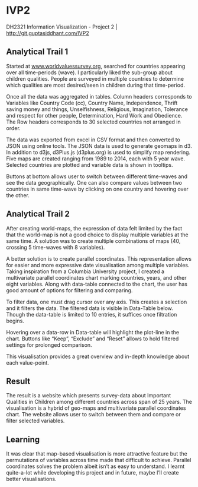 # IVP2
DH2321 Information Visualization - Project 2 | http://git.guptasiddhant.com/IVP2

## Analytical Trail 1

Started at www.worldvaluessurvey.org, searched for countries appearing over all time-periods (wave). I particularly liked the sub-group about children qualities. People are surveyed in multiple countries to determine which qualities are most desired/seen in children during that time-period. 

Once all the data was aggregated in tables. Column headers corresponds to Variables like Country Code (cc), Country Name, Independence, Thrift saving money and things, Unselfishness, Religious, Imagination, Tolerance and respect for other people, Determination, Hard Work and Obedience. The Row headers corresponds to 30 selected countries not arranged in order. 

The data was exported from excel in CSV format and then converted to JSON using online tools. The JSON data is used to generate geomaps in d3.
In addition to d3js, d3Plus.js (d3plus.org) is used to simplify map rendering. Five maps are created ranging from 1989 to 2014, each with 5 year wave. Selected countries are plotted and variable data is shown in tooltips. 

Buttons at bottom allows user to switch between different time-waves and see the data geographically. One can also compare values between two countries in same time-wave by clicking on one country and hovering over the other. 


## Analytical Trail 2

After creating world-maps, the expression of data felt limited by the fact that the world-map is not a good choice to display multiple variables at the same time. A solution was to create multiple combinations of maps (40, crossing 5 time-waves with 8 variables). 

A better solution is to create parallel coordinates. This representation allows for easier and more expressive date visualisation among multiple variables.
Taking inspiration from a Columbia University project, I created a multivariate parallel coordinates chart marking countries, years, and other eight variables. 
Along with data-table connected to the chart, the user has good amount of options for filtering and comparing. 

To filter data, one must drag cursor over any axis. This creates a selection and it filters the data. The filtered data is visible in Data-Table below. Though the data-table is limited to 10 entries, it suffices once filtration begins. 

Hovering over a data-row in Data-table will highlight the plot-line in the chart. Buttons like “Keep”, “Exclude” and “Reset” allows to hold filtered settings for prolonged comparison. 

This visualisation provides a great overview and in-depth knowledge about each value-point.

## Result

The result is a website which presents survey-data about Important Qualities in Children among different countries across span of 25 years. The visualisation is a hybrid of geo-maps and multivariate parallel coordinates chart. The website allows user to switch between them and compare or filter selected variables. 

## Learning

It was clear that map-based visualisation is more attractive feature but the permutations of variables across time made that difficult to achieve. Parallel coordinates solves the problem albeit isn’t as easy to understand. I learnt quite-a-lot while developing this project and in future, maybe I’ll create better visualisations. 
